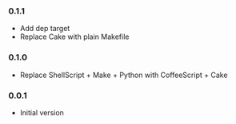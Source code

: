 ### 0.1.1
* Add dep target
* Replace Cake with plain Makefile

### 0.1.0
* Replace ShellScript + Make + Python with CoffeeScript + Cake

### 0.0.1
* Initial version